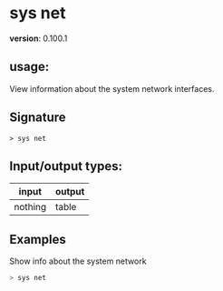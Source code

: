 # sys net

**version**: 0.100.1

## **usage**:

View information about the system network interfaces.

## Signature

`> sys net `

## Input/output types:

| input   | output |
| ------- | ------ |
| nothing | table  |

## Examples

Show info about the system network

```bash
> sys net
```
